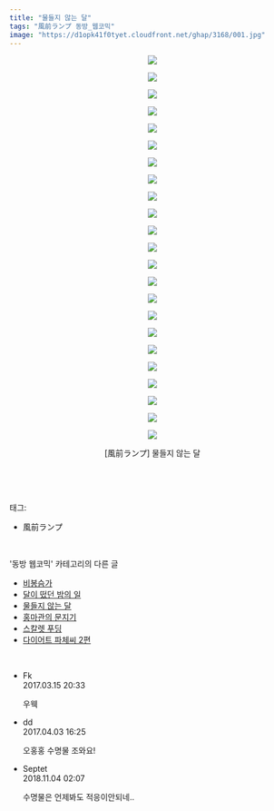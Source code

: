 ```yaml
---
title: "물들지 않는 달"
tags: "風前ランプ 동방_웹코믹"
image: "https://d1opk41f0tyet.cloudfront.net/ghap/3168/001.jpg"
---
```

<div class="article">
<p style="text-align: center; clear: none; float: none;"><img src="{{ site.imgserver10 }}/ghap/3168/001.jpg"/></p>
<p style="text-align: center; clear: none; float: none;"><img src="{{ site.imgserver10 }}/ghap/3168/002.jpg"/></p>
<p style="text-align: center; clear: none; float: none;"><img src="{{ site.imgserver10 }}/ghap/3168/003.jpg"/></p>
<p style="text-align: center; clear: none; float: none;"><img src="{{ site.imgserver10 }}/ghap/3168/004.jpg"/></p>
<p style="text-align: center; clear: none; float: none;"><img src="{{ site.imgserver10 }}/ghap/3168/005.jpg"/></p>
<p style="text-align: center; clear: none; float: none;"><img src="{{ site.imgserver10 }}/ghap/3168/006.jpg"/></p>
<p style="text-align: center; clear: none; float: none;"><img src="{{ site.imgserver10 }}/ghap/3168/007.jpg"/></p>
<p style="text-align: center; clear: none; float: none;"><img src="{{ site.imgserver10 }}/ghap/3168/008.jpg"/></p>
<p style="text-align: center; clear: none; float: none;"><img src="{{ site.imgserver10 }}/ghap/3168/009.jpg"/></p>
<p style="text-align: center; clear: none; float: none;"><img src="{{ site.imgserver10 }}/ghap/3168/010.jpg"/></p>
<p style="text-align: center; clear: none; float: none;"><img src="{{ site.imgserver10 }}/ghap/3168/011.jpg"/></p>
<p style="text-align: center; clear: none; float: none;"><img src="{{ site.imgserver10 }}/ghap/3168/012.jpg"/></p>
<p style="text-align: center; clear: none; float: none;"><img src="{{ site.imgserver10 }}/ghap/3168/013.jpg"/></p>
<p style="text-align: center; clear: none; float: none;"><img src="{{ site.imgserver10 }}/ghap/3168/014.jpg"/></p>
<p style="text-align: center; clear: none; float: none;"><img src="{{ site.imgserver10 }}/ghap/3168/015.jpg"/></p>
<p style="text-align: center; clear: none; float: none;"><img src="{{ site.imgserver10 }}/ghap/3168/016.jpg"/></p>
<p style="text-align: center; clear: none; float: none;"><img src="{{ site.imgserver10 }}/ghap/3168/017.jpg"/></p>
<p style="text-align: center; clear: none; float: none;"><img src="{{ site.imgserver10 }}/ghap/3168/018.jpg"/></p>
<p style="text-align: center; clear: none; float: none;"><img src="{{ site.imgserver10 }}/ghap/3168/019.jpg"/></p>
<p style="text-align: center; clear: none; float: none;"><img src="{{ site.imgserver10 }}/ghap/3168/020.jpg"/></p>
<p style="text-align: center; clear: none; float: none;"><img src="{{ site.imgserver10 }}/ghap/3168/021.jpg"/></p>
<p style="text-align: center; clear: none; float: none;"><img src="{{ site.imgserver10 }}/ghap/3168/022.jpg"/></p>
<p style="text-align: center; clear: none; float: none;"><img src="{{ site.imgserver10 }}/ghap/3168/023.jpg"/></p>
<p style="text-align: center; clear: none; float: none;">[風前ランプ] 물들지 않는 달</p>
<p><br/></p>
</div><br/>
<div class="tagTrail">
<p>태그: </p>
<ul>
<li>風前ランプ</li>
</ul>
</div><br/>
<div class="another">
<p>'동방 웹코믹' 카테고리의 다른 글</p>
<ul>
<li><a href="/ghap_3243">비봉슴가</a></li>
<li><a href="/ghap_3169">달이 떴던 밤의 일</a></li>
<li><a href="/ghap_3168">물들지 않는 달</a></li>
<li><a href="/ghap_3163">홍마관의 문지기</a></li>
<li><a href="/ghap_3141">스칼렛 푸딩</a></li>
<li><a href="/ghap_3112">다이어트 파체씨 2편</a></li>
</ul>
</div><br/>
<div class="cb_module cb_fluid">
<div class="cb_wrt cb_profile">
<div class="comment">
<ul>
<li class="cb_thumb_off" id="comment14940390">
<div class="cb_comment_area">
<div class="cb_info_area">
<div class="cb_section">
<span class="cb_nick_name">Fk</span>
</div>
<div class="cb_section">
<span class="cb_date">2017.03.15 20:33 </span>
</div>
</div>
<div class="cb_dsc_comment">
<p class="cb_dsc">
											우웩
										</p>
</div>
</div></li>
<li class="cb_thumb_off" id="comment14956094">
<div class="cb_comment_area">
<div class="cb_info_area">
<div class="cb_section">
<span class="cb_nick_name">dd</span>
</div>
<div class="cb_section">
<span class="cb_date">2017.04.03 16:25 </span>
</div>
</div>
<div class="cb_dsc_comment">
<p class="cb_dsc">
											오홍홍 수명물 조와요!
										</p>
</div>
</div></li>
<li class="cb_thumb_off" id="comment15367188">
<div class="cb_comment_area">
<div class="cb_info_area">
<div class="cb_section">
<span class="cb_nick_name">Septet</span>
</div>
<div class="cb_section">
<span class="cb_date">2018.11.04 02:07 </span>
</div>
</div>
<div class="cb_dsc_comment">
<p class="cb_dsc">
											수명물은 언제봐도 적응이안되네..
										</p>
</div>
</div></li>
</ul>
</div>
</div><!-- commentList close -->
</div><br/>
